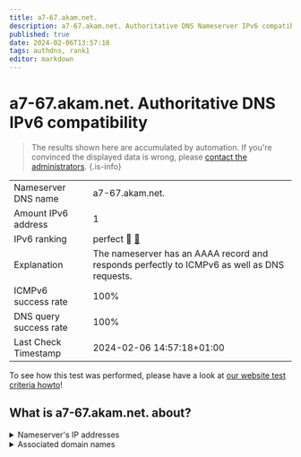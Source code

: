 ```yaml
---
title: a7-67.akam.net.
description: a7-67.akam.net. Authoritative DNS Nameserver IPv6 compatibility
published: true
date: 2024-02-06T13:57:18
tags: authdns, rank1
editor: markdown
---
```


# a7-67.akam.net. Authoritative DNS IPv6 compatibility

> The results shown here are accumulated by automation. If you're convinced the displayed data is wrong, please [contact the administrators](/howto/chat). 
{.is-info}




|   |   |
| - | - |
| Nameserver DNS name | a7-67.akam.net.
| Amount IPv6 address | 1
| IPv6 ranking | perfect :1st_place_medal: [🔗](/howto/ranking) |
| Explanation | The nameserver has an AAAA record and responds perfectly to ICMPv6 as well as DNS requests. |
| ICMPv6 success rate | 100%|
| DNS query success rate | 100% |
| Last Check Timestamp | 2024-02-06 14:57:18+01:00 |

To see how this test was performed, please have a look at [our website test criteria howto](/howto/testcriteria/authdns)!


## What is a7-67.akam.net. about?




<details>
<summary>Nameserver's IP addresses</summary>

2600:1406:32::43

</details>



<details>
<summary>Associated domain names</summary>

www.credit-agricole.fr

</details>
